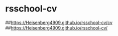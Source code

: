 # rsschool-cv
##https://Heisenberg4909.github.io/rsschool-cv/cv
##https://Heisenberg4909.github.io/rsschool-cv/
